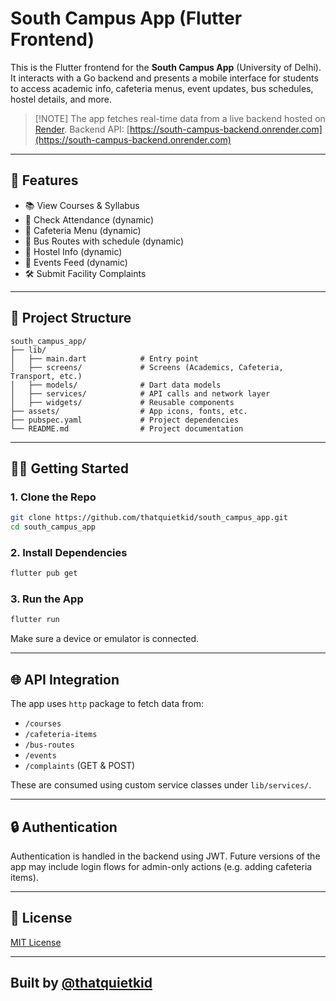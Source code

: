 # South Campus App (Flutter Frontend)

&#x20;&#x20;

This is the Flutter frontend for the **South Campus App** (University of Delhi). It interacts with a Go backend and presents a mobile interface for students to access academic info, cafeteria menus, event updates, bus schedules, hostel details, and more.

> \[!NOTE] The app fetches real-time data from a live backend hosted on [Render](https://render.com). Backend API: [https://south-campus-backend.onrender.com](https://south-campus-backend.onrender.com)

---

## 🚀 Features

* 📚 View Courses & Syllabus
* 🧮 Check Attendance (dynamic)
* 🥪 Cafeteria Menu (dynamic)
* 🚌 Bus Routes with schedule (dynamic)
* 🏨 Hostel Info (dynamic)
* 📅 Events Feed (dynamic)
* 🛠️ Submit Facility Complaints

---

## 📁 Project Structure

```
south_campus_app/
├── lib/
│   ├── main.dart            # Entry point
│   ├── screens/             # Screens (Academics, Cafeteria, Transport, etc.)
│   ├── models/              # Dart data models
│   ├── services/            # API calls and network layer
│   ├── widgets/             # Reusable components
├── assets/                  # App icons, fonts, etc.
├── pubspec.yaml             # Project dependencies
└── README.md                # Project documentation
```

---

## 🧑‍💻 Getting Started

### 1. Clone the Repo

```bash
git clone https://github.com/thatquietkid/south_campus_app.git
cd south_campus_app
```

### 2. Install Dependencies

```bash
flutter pub get
```

### 3. Run the App

```bash
flutter run
```

Make sure a device or emulator is connected.

---

## 🌐 API Integration

The app uses `http` package to fetch data from:

* `/courses`
* `/cafeteria-items`
* `/bus-routes`
* `/events`
* `/complaints` (GET & POST)

These are consumed using custom service classes under `lib/services/`.

---

## 🔒 Authentication

Authentication is handled in the backend using JWT. Future versions of the app may include login flows for admin-only actions (e.g. adding cafeteria items).

---

## 📄 License

[MIT License](LICENSE)

---

## Built by [@thatquietkid](https://github.com/thatquietkid/)

